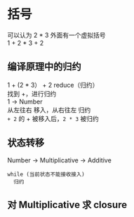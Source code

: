 # 括号  
可以认为 2 * 3 外面有一个虚拟括号   
1 + 2 * 3 + 2  
## 编译原理中的归约    
1 + (2 * 3） + 2 reduce（归约）  
找到 +，进行归约  
1 -> Number  
从左往右 移入，从右往左 归约  
`+ 2` 的 + 被移入后，`2 * 3` 被归约
## 状态转移  
Number -> Multiplicative -> Additive
```
while (当前状态不能接收接入)  
  归约
```
## 对 Multiplicative 求 closure
 




